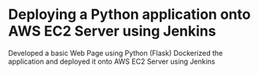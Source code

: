# Deploying a Python application onto AWS EC2 Server using Jenkins
Developed a basic Web Page using Python (Flask)
Dockerized the application and deployed it onto AWS EC2 Server using Jenkins
